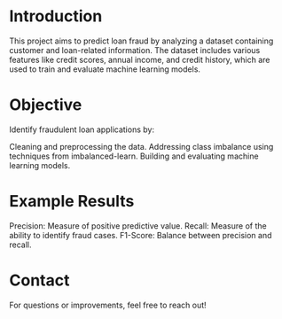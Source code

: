 # Introduction
This project aims to predict loan fraud by analyzing a dataset containing customer and loan-related information. 
The dataset includes various features like credit scores, annual income, and credit history, which are used to train and evaluate machine learning models.

# Objective
Identify fraudulent loan applications by:

Cleaning and preprocessing the data.
Addressing class imbalance using techniques from imbalanced-learn.
Building and evaluating machine learning models.


# Example Results
Precision: Measure of positive predictive value.
Recall: Measure of the ability to identify fraud cases.
F1-Score: Balance between precision and recall.

# Contact
For questions or improvements, feel free to reach out!


